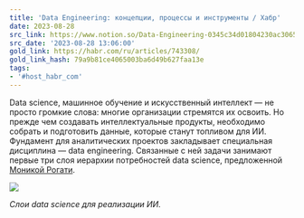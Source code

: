 ```yaml
---
title: 'Data Engineering: концепции, процессы и инструменты / Хабр'
date: 2023-08-28
src_link: https://www.notion.so/Data-Engineering-0345c34d01804230ac30652646f37c8c
src_date: '2023-08-28 13:06:00'
gold_link: https://habr.com/ru/articles/743308/
gold_link_hash: 79a9b81ce4065003ba6d49b627faa13e
tags:
- '#host_habr_com'
---
```


Data science, машинное обучение и искусственный интеллект — не просто громкие слова: многие организации стремятся их освоить. Но прежде чем создавать интеллектуальные продукты, необходимо собрать и подготовить данные, которые станут топливом для ИИ. Фундамент для аналитических проектов закладывает специальная дисциплина — data engineering. Связанные с ней задачи занимают первые три слоя иерархии потребностей data science, предложенной [Моникой Рогати](https://www.linkedin.com/in/mrogati).  

  

![](https://habrastorage.org/webt/qk/qa/ca/qkqacak5lo5ujbfve--cur6kyeg.png)  

*Слои data science для реализации ИИ.*